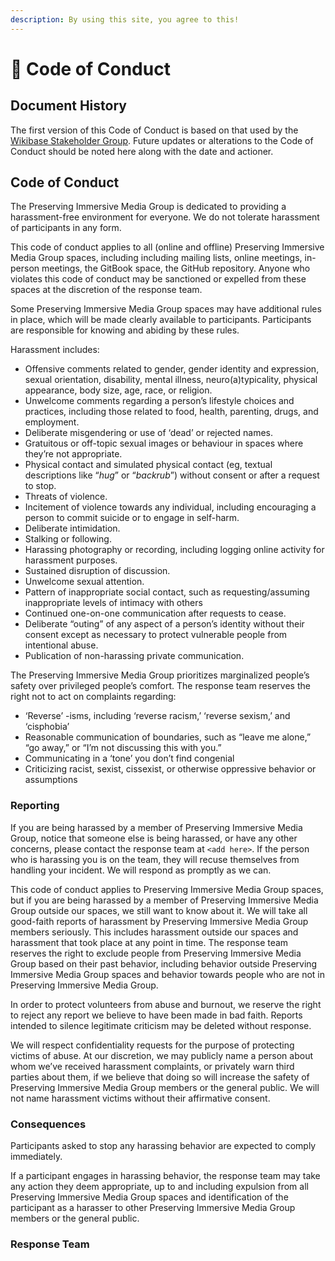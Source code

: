 ```yaml
---
description: By using this site, you agree to this!
---
```


# 🤝 Code of Conduct

## Document History

The first version of this Code of Conduct is based on that used by the [Wikibase Stakeholder Group](https://wbstakeholder.group/code-of-conduct#code-of-conduct). Future updates or alterations to the Code of Conduct should be noted here along with the date and actioner.

## Code of Conduct

The Preserving Immersive Media Group is dedicated to providing a harassment-free environment for everyone. We do not tolerate harassment of participants in any form.

This code of conduct applies to all (online and offline) Preserving Immersive Media Group spaces, including including mailing lists, online meetings, in-person meetings, the GitBook space, the GitHub repository. Anyone who violates this code of conduct may be sanctioned or expelled from these spaces at the discretion of the response team.

Some Preserving Immersive Media Group spaces may have additional rules in place, which will be made clearly available to participants. Participants are responsible for knowing and abiding by these rules.

Harassment includes:

* Offensive comments related to gender, gender identity and expression, sexual orientation, disability, mental illness, neuro(a)typicality, physical appearance, body size, age, race, or religion.
* Unwelcome comments regarding a person’s lifestyle choices and practices, including those related to food, health, parenting, drugs, and employment.
* Deliberate misgendering or use of ‘dead’ or rejected names.
* Gratuitous or off-topic sexual images or behaviour in spaces where they’re not appropriate.
* Physical contact and simulated physical contact (eg, textual descriptions like “_hug_” or “_backrub_”) without consent or after a request to stop.
* Threats of violence.
* Incitement of violence towards any individual, including encouraging a person to commit suicide or to engage in self-harm.
* Deliberate intimidation.
* Stalking or following.
* Harassing photography or recording, including logging online activity for harassment purposes.
* Sustained disruption of discussion.
* Unwelcome sexual attention.
* Pattern of inappropriate social contact, such as requesting/assuming inappropriate levels of intimacy with others
* Continued one-on-one communication after requests to cease.
* Deliberate “outing” of any aspect of a person’s identity without their consent except as necessary to protect vulnerable people from intentional abuse.
* Publication of non-harassing private communication.

The Preserving Immersive Media Group prioritizes marginalized people’s safety over privileged people’s comfort. The response team reserves the right not to act on complaints regarding:

* ‘Reverse’ -isms, including ‘reverse racism,’ ‘reverse sexism,’ and ‘cisphobia’
* Reasonable communication of boundaries, such as “leave me alone,” “go away,” or “I’m not discussing this with you.”
* Communicating in a ‘tone’ you don’t find congenial
* Criticizing racist, sexist, cissexist, or otherwise oppressive behavior or assumptions

### Reporting <a href="#reporting" id="reporting"></a>

If you are being harassed by a member of Preserving Immersive Media Group, notice that someone else is being harassed, or have any other concerns, please contact the response team at `<add here>`. If the person who is harassing you is on the team, they will recuse themselves from handling your incident. We will respond as promptly as we can.

This code of conduct applies to Preserving Immersive Media Group spaces, but if you are being harassed by a member of Preserving Immersive Media Group outside our spaces, we still want to know about it. We will take all good-faith reports of harassment by Preserving Immersive Media Group members seriously. This includes harassment outside our spaces and harassment that took place at any point in time. The response team reserves the right to exclude people from Preserving Immersive Media Group based on their past behavior, including behavior outside Preserving Immersive Media Group spaces and behavior towards people who are not in Preserving Immersive Media Group.

In order to protect volunteers from abuse and burnout, we reserve the right to reject any report we believe to have been made in bad faith. Reports intended to silence legitimate criticism may be deleted without response.

We will respect confidentiality requests for the purpose of protecting victims of abuse. At our discretion, we may publicly name a person about whom we’ve received harassment complaints, or privately warn third parties about them, if we believe that doing so will increase the safety of Preserving Immersive Media Group members or the general public. We will not name harassment victims without their affirmative consent.

### Consequences <a href="#consequences" id="consequences"></a>

Participants asked to stop any harassing behavior are expected to comply immediately.

If a participant engages in harassing behavior, the response team may take any action they deem appropriate, up to and including expulsion from all Preserving Immersive Media Group spaces and identification of the participant as a harasser to other Preserving Immersive Media Group members or the general public.

### Response Team <a href="#consequences" id="consequences"></a>

